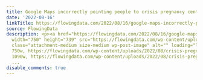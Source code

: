 ```yaml
---
title: Google Maps incorrectly pointing people to crisis pregnancy centers
date: '2022-08-16'
linkTitle: https://flowingdata.com/2022/08/16/google-maps-incorrectly-pointing-people-to-crisis-pregnancy-centers/
source: FlowingData
description: <p><a href="https://flowingdata.com/2022/08/16/google-maps-incorrectly-pointing-people-to-crisis-pregnancy-centers/"><img
  width="750" height="739" src="https://flowingdata.com/wp-content/uploads/2022/08/crisis-pregnancy-centers-750x739.png"
  class="attachment-medium size-medium wp-post-image" alt="" loading="lazy" srcset="https://flowingdata.com/wp-content/uploads/2022/08/crisis-pregnancy-centers-750x739.png
  750w, https://flowingdata.com/wp-content/uploads/2022/08/crisis-pregnancy-centers-1090x1074.png
  1090w, https://flowingdata.com/wp-content/uploads/2022/08/crisis-pregnancy-centers-210x207.pn
  ...
disable_comments: true
---
```

<p><a href="https://flowingdata.com/2022/08/16/google-maps-incorrectly-pointing-people-to-crisis-pregnancy-centers/"><img width="750" height="739" src="https://flowingdata.com/wp-content/uploads/2022/08/crisis-pregnancy-centers-750x739.png" class="attachment-medium size-medium wp-post-image" alt="" loading="lazy" srcset="https://flowingdata.com/wp-content/uploads/2022/08/crisis-pregnancy-centers-750x739.png 750w, https://flowingdata.com/wp-content/uploads/2022/08/crisis-pregnancy-centers-1090x1074.png 1090w, https://flowingdata.com/wp-content/uploads/2022/08/crisis-pregnancy-centers-210x207.pn ...